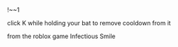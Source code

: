 !~<Scripts Are Copyrighted>~1

click K while holding your bat to remove cooldown from it

from the roblox game Infectious Smile
